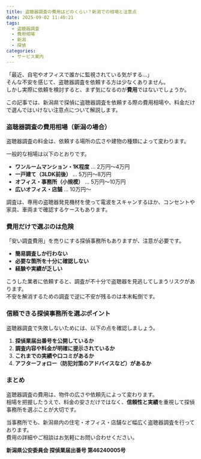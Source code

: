 ```yaml
---
title: 盗聴器調査の費用はどのくらい？新潟での相場と注意点
date: 2025-09-02 11:40:21
tags:
  - 盗聴器調査
  - 費用相場
  - 新潟
  - 探偵
categories:
  - サービス案内
---
```


「最近、自宅やオフィスで誰かに監視されている気がする…」  
そんな不安を感じて、盗聴器調査を依頼する方は少なくありません。  
しかし実際に依頼を検討すると、まず気になるのが**費用**ではないでしょうか。

この記事では、新潟県で探偵に盗聴器調査を依頼する際の費用相場や、料金だけで選んではいけない注意点について解説します。

<!-- more -->

### **盗聴器調査の費用相場（新潟の場合）**

盗聴器調査の料金は、依頼する場所の広さや建物の種類によって変わります。

一般的な相場は以下のとおりです。

* **ワンルームマンション・1K程度** … 2万円〜4万円
* **一戸建て（3LDK前後）** … 5万円〜8万円
* **オフィス・事務所（小規模）** … 5万円〜10万円
* **広いオフィス・店舗** … 10万円〜

調査は、専用の盗聴器発見機材を使って電波をスキャンするほか、コンセントや家具、車両まで確認するケースもあります。

### **費用だけで選ぶのは危険**

「安い調査費用」を売りにする探偵事務所もありますが、注意が必要です。

* **簡易調査しか行わない**
* **必要な箇所を十分に確認しない**
* **経験や実績が乏しい**

こうした業者に依頼すると、調査が不十分で盗聴器を見逃してしまうリスクがあります。  
不安を解消するための調査で逆に不安が残るのは本末転倒です。

### **信頼できる探偵事務所を選ぶポイント**

盗聴器調査で失敗しないためには、以下の点を確認しましょう。

1. **探偵業届出番号を公開しているか**
2. **調査内容や料金が明確に提示されているか**
3. **これまでの実績や口コミがあるか**
4. **アフターフォロー（防犯対策のアドバイスなど）があるか**

### **まとめ**

盗聴器調査の費用は、物件の広さや依頼先によって変わります。  
相場を把握したうえで、料金の安さだけではなく、**信頼性と実績**を重視して探偵事務所を選ぶことが大切です。

当事務所でも、新潟県内の住宅・オフィス・店舗など幅広く盗聴器調査を行っております。  
費用の詳細やご相談はお気軽にお問い合わせください。

**新潟県公安委員会 探偵業届出番号 第46240005号**